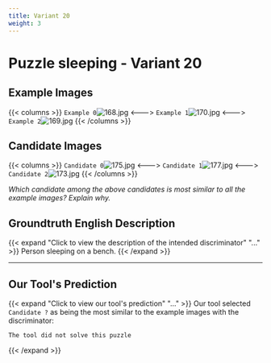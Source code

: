 ```yaml
---
title: Variant 20
weight: 3
---
```


# Puzzle sleeping - Variant 20

## Example Images
{{< columns >}}
`Example 0`![168.jpg](/natscene_data/images/168.jpg)
<--->
`Example 1`![170.jpg](/natscene_data/images/170.jpg)
<--->
`Example 2`![169.jpg](/natscene_data/images/169.jpg)
{{< /columns >}}

## Candidate Images
{{< columns >}}
`Candidate 0`![175.jpg](/natscene_data/images/175.jpg)
<--->
`Candidate 1`![177.jpg](/natscene_data/images/177.jpg)
<--->
`Candidate 2`![173.jpg](/natscene_data/images/173.jpg)
{{< /columns >}}

*Which candidate among the above candidates is most similar to all the example images? Explain why.*

## Groundtruth English Description

{{< expand "Click to view the description of the intended discriminator" "..." >}}
Person sleeping on a bench.
{{< /expand >}}

---



## Our Tool's Prediction

{{< expand "Click to view our tool's prediction" "..." >}}
Our tool selected `Candidate ?` as being the most similar to the example images with the discriminator:
```plaintext
The tool did not solve this puzzle
```
{{< /expand >}}

